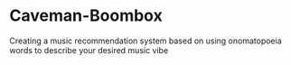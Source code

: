 # Caveman-Boombox
Creating a music recommendation system based on using onomatopoeia words to describe your desired music vibe
